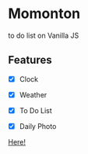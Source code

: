 # Momonton
to do list on Vanilla JS

## Features
- [x] Clock
- [x] Weather
- [x] To Do List
- [x] Daily Photo


[Here!]()
